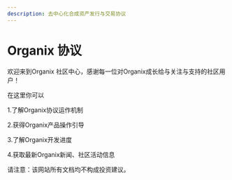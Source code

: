 ```yaml
---
description: 去中心化合成资产发行与交易协议
---
```


# Organix 协议

欢迎来到Organix 社区中心，感谢每一位对Organix成长给与关注与支持的社区用户！

在这里你可以

1.了解Organix协议运作机制

2.获得Organix产品操作引导

3.了解Organix开发进度

4.获取最新Organix新闻、社区活动信息

请注意：该网站所有文档均不构成投资建议。

